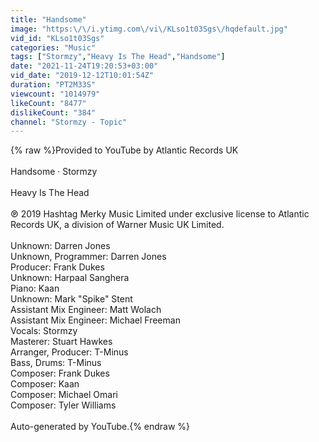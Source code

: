 ```yaml
---
title: "Handsome"
image: "https:\/\/i.ytimg.com\/vi\/KLso1t03Sgs\/hqdefault.jpg"
vid_id: "KLso1t03Sgs"
categories: "Music"
tags: ["Stormzy","Heavy Is The Head","Handsome"]
date: "2021-11-24T19:20:53+03:00"
vid_date: "2019-12-12T10:01:54Z"
duration: "PT2M33S"
viewcount: "1014979"
likeCount: "8477"
dislikeCount: "384"
channel: "Stormzy - Topic"
---
```

{% raw %}Provided to YouTube by Atlantic Records UK<br /><br />Handsome · Stormzy<br /><br />Heavy Is The Head<br /><br />℗ 2019 Hashtag Merky Music Limited under exclusive license to Atlantic Records UK, a division of Warner Music UK Limited.<br /><br />Unknown: Darren Jones<br />Unknown, Programmer: Darren Jones<br />Producer: Frank Dukes<br />Unknown: Harpaal Sanghera<br />Piano: Kaan<br />Unknown: Mark &quot;Spike&quot; Stent<br />Assistant  Mix  Engineer: Matt Wolach<br />Assistant  Mix  Engineer: Michael Freeman<br />Vocals: Stormzy<br />Masterer: Stuart Hawkes<br />Arranger, Producer: T-Minus<br />Bass, Drums: T-Minus<br />Composer: Frank Dukes<br />Composer: Kaan<br />Composer: Michael Omari<br />Composer: Tyler Williams<br /><br />Auto-generated by YouTube.{% endraw %}
